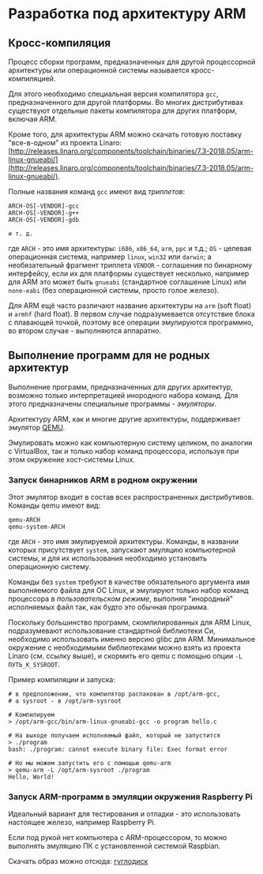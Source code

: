 # Разработка под архитектуру ARM

## Кросс-компиляция

Процесс сборки программ, предназначенных для другой процессорной архитектуры или операционной системы называется кросс-компиляцией.

Для этого необходимо специальная версия компилятора `gcc`,
предназначенного для другой платформы. Во многих дистрибутивах существуют отдельные пакеты компилятора для других платформ, включая ARM.

Кроме того, для архитектуры ARM можно скачать готовую
поставку "все-в-одном" из проекта Linaro: [http://releases.linaro.org/components/toolchain/binaries/7.3-2018.05/arm-linux-gnueabi/](http://releases.linaro.org/components/toolchain/binaries/7.3-2018.05/arm-linux-gnueabi/).

Полные названия команд `gcc` имеют вид *триплетов*:
```
ARCH-OS[-VENDOR]-gcc
ARCH-OS[-VENDOR]-g++
ARCH-OS[-VENDOR]-gdb

и т. д.
```
где `ARCH` - это имя архитектуры: `i686`, `x86_64`, `arm`, `ppc` и т.д.; `OS` - целевая операционная система, например `linux`, `win32` или `darwin`; а необязательный фрагмент триплета `VENDOR` - соглашения по бинарному интерфейсу, если их для платформы существует несколько, например для ARM это может быть `gnueabi` (стандартное соглашение Linux) или `none-eabi` (без операционной системы, просто голое железо).

Для ARM ещё часто различают название архитектуры на `arm`
(soft float) и `armhf` (hard float). В первом случае подразумевается отсутствие блока с плавающей точкой, поэтому
все операции эмулируются программно, во втором случае - выполняются аппаратно.


## Выполнение программ для не родных архитектур

Выполнение программ, предназначенных для других архитектур, возможно только интерпретацией инородного набора команд. Для этого предназначены специальные программы - *эмуляторы*.

Архитектуру ARM, как и многие другие архитектуры, поддерживает эмулятор [QEMU](https://www.qemu.org/).

Эмулировать можно как компьютерную систему целиком, по аналогии с VirtualBox, так и только набор команд процессора, используя при этом окружение хост-системы Linux.

### Запуск бинарников ARM в родном окружении

Этот эмулятор входит в состав всех распространенных дистрибутивов. Команды qemu имеют вид:
```
qemu-ARCH
qemu-system-ARCH
```

где `ARCH` - это имя эмулируемой архитектуры. Команды, в названии которых присутствует `system`, запускают эмуляцию компьютерной системы, и для их использования необходимо установить операционную систему.

Команды без `system` требуют в качестве обязательного аргумента имя выполняемого файла для ОС Linux, и эмулируют  только набор команд процессора в *пользовательском режиме*, выполняя "инородный" исполняемых файл так, как будто это обычная программа.

Поскольку большинство программ, скомпилированных для ARM Linux, подразумевают использование стандартной библиотеки Си, необходимо использовать именно версию glibc для ARM. Минимальное окружение с необходимыми библиотеками можно взять из проекта Linaro (см. ссылку выше), и скормить его qemu с помощью опции `-L ПУТЬ_К_SYSROOT`.

Пример компиляции и запуска:
```
# в предположении, что компилятор распакован в /opt/arm-gcc,
# а sysroot - в /opt/arm-sysroot

# Компилируем
> /opt/arm-gcc/bin/arm-linux-gnueabi-gcc -o program hello.c

# На выходе получаем исполняемый файл, который не запустится
> ./program
bash: ./program: cannot execute binary file: Exec format error

# Но мы можем запустить его с помощью qemu-arm
> qemu-arm -L /opt/arm-sysroot ./program
Hello, World!

```

### Запуск ARM-программ в эмуляции окружения Raspberry Pi

Идеальный вариант для тестирования и отладки - это использовать настоящее железо, например Raspberry Pi.

Если под рукой нет компьютера с ARM-процессором, то можно
выполнять эмуляцию ПК с установленной системой Raspbian.

Скачать образ можно отсюда: [гуглодиск](https://drive.google.com/open?id=11lc_f-_crhP-CJi_FEYb4DE0u9TMViT4)
